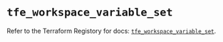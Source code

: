 # `tfe_workspace_variable_set`

Refer to the Terraform Registory for docs: [`tfe_workspace_variable_set`](https://www.terraform.io/docs/providers/tfe/r/workspace_variable_set).
